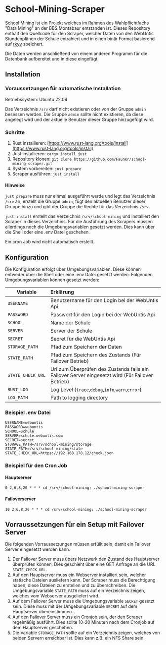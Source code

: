 # School-Mining-Scraper

School Mining ist ein Projekt welches im Rahmen des Wahlpflichtfachs "Data Mining" an der BBS Montabaur entstanden ist. Dieses Repository enthält den Quellcode für den Scraper, welcher Daten von den WebUntis Stundenplänen der Schule extrahiert und in einen binär Format basierend auf [rkyv](https://github.com/rkyv/rkyv) speichert.

Die Daten werden anschließend von einem anderen Programm für die Datenbank aufbereitet und in diese eingefügt.

## Installation

### Voraussetzungen für automatische Installation

Betriebssystem: Ubuntu 22.04

Das Verzeichnis `/srv` darf nicht existieren oder von der Gruppe `admin` besessen werden.
Die Gruppe `admin` sollte nicht existieren, da diese angelegt wird und der aktuelle Benutzer dieser Gruppe hinzugefügt wird.


### Schritte

1. Rust installieren: [https://www.rust-lang.org/tools/install](https://www.rust-lang.org/tools/install)
2. Just installieren: `cargo install just`
3. Repository klonen: `git clone https://github.com/FaunKr/school-mining-scraper.git`
4. System vorbereiten: `just prepare`
5. Scraper ausführen: `just install`

#### Hinweise

`just prepare` muss nur einmal ausgeführt werde und legt das Verzeichnis `/srv` an, erstellt die Gruppe `admin`, fügt den aktuellen Benutzer dieser Gruppe hinzu und gibt der Gruppe die Rechte für das Verzeichnis `/srv`.

`just install` erstellt das Verzeichnis `/srv/school-mining` und installiert den Scraper in dieses Verzeichnis. Für die Ausführung des Scrapers müssen allerdings noch die Umgebungsvariablen gesetzt werden. Dies kann über die Shell oder eine .env Datei geschehen.

Ein cron Job wird nicht automatisch erstellt.

## Konfiguration

Die Konfiguration erfolgt über Umgebungsvariablen. Diese können entweder über die Shell oder eine .env Datei gesetzt werden.
Folgenden Umgebungsvariablen können gesetzt werden:


| **Variable**      | **Erklärung**                                                              |
| ------------------- | :---------------------------------------------------------------------------- |
| `USERNAME`        | Benutzername für den Login bei der WebUntis Api                            |
| `PASSWORD`        | Passwort für den Login bei der WebUntis Api                                |
| `SCHOOL`          | Name der Schule                                                             |
| `SERVER`          | Server der Schule                                                           |
| `SECRET`          | Secret für die WebUntis Api                                                |
| `STORAGE_PATH`    | Pfad zum Speichern der Daten                                                |
| `STATE_PATH`      | Pfad zum Speichern des Zustands (Für Failover Betrieb)                                            |
| `STATE_CHECK_URL` | Url zum Überprüfen des Zustands falls ein Failover Server eingesetzt wird  (Für Failover Betrieb) |
| `RUST_LOG` | Log Level (`trace`,`debug`,`info`,`warn`,`error`) |
| `LOG_PATH` | Path to logging directory |


### Beispiel .env Datei

```env
USERNAME=webuntis
PASSWORD=webuntis
SCHOOL=Schule
SERVER=schule.webuntis.com
SECRET=secret
STORAGE_PATH=/srv/school-mining/storage
STATE_PATH=/srv/school-mining/state
STATE_CHECK_URL=https://192.168.178.12/check.json
```

### Beispiel für den Cron Job

#### Hauptserver  
```cron
0 2,6,8,20 * * * cd /srv/school-mining; ./school-mining-scraper
```
#### Failoverserver
```cron	
10 2,6,8,20 * * * cd /srv/school-mining; ./school-mining-scraper
```
## Vorraussetzungen für ein Setup mit Failover Server
Die folgenden Vorraussetzungen müssen erfüllt sein, damit ein Failover Server eingesetzt werden kann.

1. Der Failover Server muss übers Netzwerk den Zustand des Hauptserver überprüfen können. Dies geschieht über eine GET Anfrage an die URL `STATE_CHECK_URL`.
2. Auf den Hauptserver muss ein Webserver installiert sein, welcher statische Dateien ausliefern kann. Der Scraper muss die Berechtigung haben, diese Dateien zu erstellen und zu überschreiben. Die Umgebungsvariable `STATE_PATH` muss auf ein Verzeichnis zeigen, welches vom Webserver ausgeliefert wird.
3. Auf dem Failover Server muss die Umgebungsvariable `SECRET` gesetzt sein. Diese muss mit der Umgebungsvariable `SECRET` auf dem Hauptserver übereinstimmen.
4. Auf den Failover Server muss ein Cronjob sein, der den Scraper regelmäßig ausführt. Dies sollte 10-20 Minuten nach dem Cronjob auf dem Hauptserver geschehen. 
5. Die Variable `STORAGE_PATH` sollte auf ein Verzeichnis zeigen, welches von beiden Servern erreichbar ist. Dies kann z.B. ein NFS Share sein.